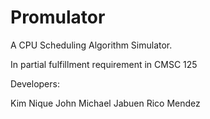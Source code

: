 # Promulator

A CPU Scheduling Algorithm Simulator. 

In partial fulfillment requirement in CMSC 125

Developers:

Kim Nique
John Michael Jabuen
Rico Mendez